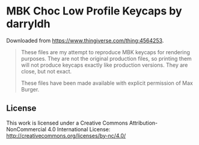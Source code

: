 # MBK Choc Low Profile Keycaps by darryldh

Downloaded from <https://www.thingiverse.com/thing:4564253>.

> These files are my attempt to reproduce MBK keycaps for rendering purposes. They are not the original production files, so printing them will not produce keycaps exactly like production versions. They are close, but not exact.
>
> These files have been made available with explicit permission of Max Burger.

## License

This work is licensed under a Creative Commons Attribution-NonCommercial 4.0 International License: <http://creativecommons.org/licenses/by-nc/4.0/>
